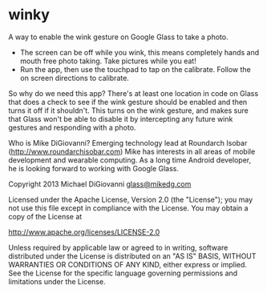 winky
===========

A way to enable the wink gesture on Google Glass to take a photo.

- The screen can be off while you wink, this means completely hands and mouth free photo taking. Take pictures while you eat!
- Run the app, then use the touchpad to tap on the calibrate. Follow the on screen directions to calibrate.

So why do we need this app?
There's at least one location in code on Glass that does a check to see if the wink gesture should be enabled and then turns it off if it shouldn't. This turns on the wink gesture, and makes sure that Glass won't be able to disable it by intercepting any future wink gestures and responding with a photo.

Who is Mike DiGiovanni? Emerging technology lead at Roundarch Isobar (http://www.roundarchisobar.com) Mike has interests in all areas of mobile development and wearable computing. As a long time Android developer, he is looking forward to working with Google Glass.

Copyright 2013 Michael DiGiovanni glass@mikedg.com

Licensed under the Apache License, Version 2.0 (the "License");
you may not use this file except in compliance with the License.
You may obtain a copy of the License at

   http://www.apache.org/licenses/LICENSE-2.0

Unless required by applicable law or agreed to in writing, software
distributed under the License is distributed on an "AS IS" BASIS,
WITHOUT WARRANTIES OR CONDITIONS OF ANY KIND, either express or implied.
See the License for the specific language governing permissions and
limitations under the License.
